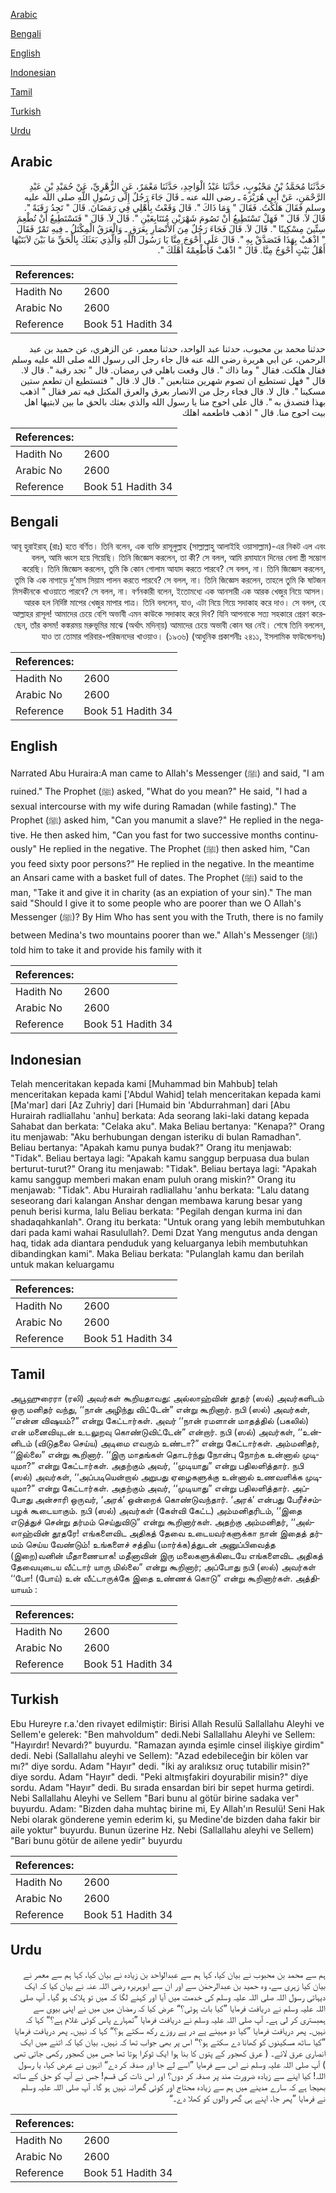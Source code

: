 [Arabic](#arabic)

[Bengali](#bengali)

[English](#english)

[Indonesian](#indonesian)

[Tamil](#tamil)

[Turkish](#turkish)

[Urdu](#urdu)

## Arabic


<div dir="rtl" lang="ar" style={{fontSize:'larger',backgroundColor:'#f8f9fa',padding:20}}>
حَدَّثَنَا مُحَمَّدُ بْنُ مَحْبُوبٍ، حَدَّثَنَا عَبْدُ الْوَاحِدِ، حَدَّثَنَا مَعْمَرٌ، عَنِ الزُّهْرِيِّ، عَنْ حُمَيْدِ بْنِ عَبْدِ الرَّحْمَنِ، عَنْ أَبِي هُرَيْرَةَ ـ رضى الله عنه ـ قَالَ جَاءَ رَجُلٌ إِلَى رَسُولِ اللَّهِ صلى الله عليه وسلم فَقَالَ هَلَكْتُ‏.‏ فَقَالَ ‏"‏ وَمَا ذَاكَ ‏"‏‏.‏ قَالَ وَقَعْتُ بِأَهْلِي فِي رَمَضَانَ‏.‏ قَالَ ‏"‏ تَجِدُ رَقَبَةً ‏"‏‏.‏ قَالَ لاَ‏.‏ قَالَ ‏"‏ فَهَلْ تَسْتَطِيعُ أَنْ تَصُومَ شَهْرَيْنِ مُتَتَابِعَيْنِ ‏"‏‏.‏ قَالَ لاَ‏.‏ قَالَ ‏"‏ فَتَسْتَطِيعُ أَنْ تُطْعِمَ سِتِّينَ مِسْكِينًا ‏"‏‏.‏ قَالَ لاَ‏.‏ قَالَ فَجَاءَ رَجُلٌ مِنَ الأَنْصَارِ بِعَرَقٍ ـ وَالْعَرَقُ الْمِكْتَلُ ـ فِيهِ تَمْرٌ فَقَالَ ‏"‏ اذْهَبْ بِهَذَا فَتَصَدَّقْ بِهِ ‏"‏‏.‏ قَالَ عَلَى أَحْوَجَ مِنَّا يَا رَسُولَ اللَّهِ وَالَّذِي بَعَثَكَ بِالْحَقِّ مَا بَيْنَ لاَبَتَيْهَا أَهْلُ بَيْتٍ أَحْوَجُ مِنَّا‏.‏ قَالَ ‏"‏ اذْهَبْ فَأَطْعِمْهُ أَهْلَكَ ‏"‏‏.‏
</div>
<div style={{backgroundColor:'#f8f9fa',padding:20, marginBottom: 10}}><table> <thead> <tr> <th>References:</th> <th></th> </tr> </thead> <tbody><tr><td>Hadith No</td><td>2600</td></tr><tr><td>Arabic No</td><td>2600</td></tr><tr><td>Reference</td><td>Book 51 Hadith 34</td></tr></tbody></table></div>


<div dir="rtl" lang="ar" style={{fontSize:'larger',backgroundColor:'#f8f9fa',padding:20}}>
حدثنا محمد بن محبوب، حدثنا عبد الواحد، حدثنا معمر، عن الزهري، عن حميد بن عبد الرحمن، عن ابي هريرة رضى الله عنه قال جاء رجل الى رسول الله صلى الله عليه وسلم فقال هلكت. فقال " وما ذاك ". قال وقعت باهلي في رمضان. قال " تجد رقبة ". قال لا. قال " فهل تستطيع ان تصوم شهرين متتابعين ". قال لا. قال " فتستطيع ان تطعم ستين مسكينا ". قال لا. قال فجاء رجل من الانصار بعرق والعرق المكتل فيه تمر فقال " اذهب بهذا فتصدق به ". قال على احوج منا يا رسول الله والذي بعثك بالحق ما بين لابتيها اهل بيت احوج منا. قال " اذهب فاطعمه اهلك
</div>
<div style={{backgroundColor:'#f8f9fa',padding:20, marginBottom: 10}}><table> <thead> <tr> <th>References:</th> <th></th> </tr> </thead> <tbody><tr><td>Hadith No</td><td>2600</td></tr><tr><td>Arabic No</td><td>2600</td></tr><tr><td>Reference</td><td>Book 51 Hadith 34</td></tr></tbody></table></div>

## Bengali


<div dir="rtl" lang="bn" style={{fontSize:'larger',backgroundColor:'#f8f9fa',padding:20}}>
আবূ হুরাইরাহ্ (রাঃ) হতে বর্ণিত। তিনি বলেন, এক ব্যক্তি রাসূলুল্লাহ (সাল্লাল্লাহু আলাইহি ওয়াসাল্লাম)-এর নিকট এল এবং বলল, আমি ধ্বংস হয়ে গিয়েছি। তিনি জিজ্ঞেস করলেন, তা কী? সে বলল, আমি রমাযানে দিনের বেলা স্ত্রী সম্ভোগ করেছি। তিনি জিজ্ঞেস করলেন, তুমি কি কোন গোলাম আযাদ করতে পারবে? সে বলল, না। তিনি জিজ্ঞেস করলেন, তুমি কি এক নাগাড়ে দু’মাস সিয়াম পালন করতে পারবে? সে বলল, না। তিনি জিজ্ঞেস করলেন, তাহলে তুমি কি ষাটজন মিসকীনকে খাওয়াতে পারবে? সে বলল, না। বর্ণনকারী বলেন, ইতোমধ্যে এক আনসারী এক আরক খেজুর নিয়ে আসল। আরক হল নির্দিষ্ট মাপের খেজুর মাপার পাত্র। তিনি বললেন, যাও, এটা নিয়ে গিয়ে সদাকাহ করে দাও। সে বলল, হে আল্লাহর রাসূল! আমাদের চেয়ে বেশি অভাবী এমন কাউকে সদাকাহ করে দিব? যিনি আপনাকে সত্য সহকারে প্রেরণ করেছেন, তাঁর কসম! কঙ্করময় মরুভূমির মাঝে (অর্থাৎ মদিনা্য়) আমাদের চেয়ে অভাবী কোন ঘর নেই। শেষে তিনি বললেন, যাও তা তোমার পরিবার-পরিজনদের খাওয়াও। (১৯৩৬) (আধুনিক প্রকাশনীঃ ২৪১১, ইসলামিক ফাউন্ডেশনঃ)
</div>
<div style={{backgroundColor:'#f8f9fa',padding:20, marginBottom: 10}}><table> <thead> <tr> <th>References:</th> <th></th> </tr> </thead> <tbody><tr><td>Hadith No</td><td>2600</td></tr><tr><td>Arabic No</td><td>2600</td></tr><tr><td>Reference</td><td>Book 51 Hadith 34</td></tr></tbody></table></div>

## English


<div dir="ltr" lang="en" style={{fontSize:'larger',backgroundColor:'#f8f9fa',padding:20}}>
Narrated Abu Huraira:A man came to Allah's Messenger (ﷺ) and said, "I am ruined." The Prophet (ﷺ) asked, "What do you mean?" He said, "I had a sexual intercourse with my wife during Ramadan (while fasting)." The Prophet (ﷺ) asked him, "Can you manumit a slave?" He replied in the negative. He then asked him, "Can you fast for two successive months continuously" He replied in the negative. The Prophet (ﷺ) then asked him, "Can you feed sixty poor persons?" He replied in the negative. In the meantime an Ansari came with a basket full of dates. The Prophet (ﷺ) said to the man, "Take it and give it in charity (as an expiation of your sin)." The man said "Should I give it to some people who are poorer than we O Allah's Messenger (ﷺ)? By Him Who has sent you with the Truth, there is no family between Medina's two mountains poorer than we." Allah's Messenger (ﷺ) told him to take it and provide his family with it
</div>
<div style={{backgroundColor:'#f8f9fa',padding:20, marginBottom: 10}}><table> <thead> <tr> <th>References:</th> <th></th> </tr> </thead> <tbody><tr><td>Hadith No</td><td>2600</td></tr><tr><td>Arabic No</td><td>2600</td></tr><tr><td>Reference</td><td>Book 51 Hadith 34</td></tr></tbody></table></div>

## Indonesian


<div dir="ltr" lang="id" style={{fontSize:'larger',backgroundColor:'#f8f9fa',padding:20}}>
Telah menceritakan kepada kami [Muhammad bin Mahbub] telah menceritakan kepada kami ['Abdul Wahid] telah menceritakan kepada kami [Ma'mar] dari [Az Zuhriy] dari [Humaid bin 'Abdurrahman] dari [Abu Hurairah radliallahu 'anhu] berkata: Ada seorang laki-laki datang kepada Sahabat dan berkata: "Celaka aku". Maka Beliau bertanya: "Kenapa?" Orang itu menjawab: "Aku berhubungan dengan isteriku di bulan Ramadhan". Beliau bertanya: "Apakah kamu punya budak?" Orang itu menjawab: "Tidak". Beliau bertaya lagi: "Apakah kamu sanggup berpuasa dua bulan berturut-turut?" Orang itu menjawab: "Tidak". Beliau bertaya lagi: "Apakah kamu sanggup memberi makan enam puluh orang miskin?" Orang itu menjawab: "Tidak". Abu Hurairah radliallahu 'anhu berkata: "Lalu datang seseorang dari kalangan Anshar dengan membawa karung besar yang penuh berisi kurma, lalu Beliau berkata: "Pegilah dengan kurma ini dan shadaqahkanlah". Orang itu berkata: "Untuk orang yang lebih membutuhkan dari pada kami wahai Rasulullah?. Demi Dzat Yang mengutus anda dengan haq, tidak ada diantara penduduk yang keluarganya lebih membutuhkan dibandingkan kami". Maka Beliau berkata: "Pulanglah kamu dan berilah untuk makan keluargamu
</div>
<div style={{backgroundColor:'#f8f9fa',padding:20, marginBottom: 10}}><table> <thead> <tr> <th>References:</th> <th></th> </tr> </thead> <tbody><tr><td>Hadith No</td><td>2600</td></tr><tr><td>Arabic No</td><td>2600</td></tr><tr><td>Reference</td><td>Book 51 Hadith 34</td></tr></tbody></table></div>

## Tamil


<div dir="ltr" lang="ta" style={{fontSize:'larger',backgroundColor:'#f8f9fa',padding:20}}>
அபூஹுரைரா (ரலி) அவர்கள் கூறியதாவது: அல்லாஹ்வின் தூதர் (ஸல்) அவர்களிடம் ஒரு மனிதர் வந்து, ‘‘நான் அழிந்து விட்டேன்” என்று கூறினார். நபி (ஸல்) அவர்கள், ‘‘என்ன விஷயம்?” என்று கேட்டார்கள். அவர் ‘‘நான் ரமளான் மாதத்தில் (பகலில்) என் மனைவியுடன் உடலுறவு கொண்டுவிட்டேன்” என்றார். நபி (ஸல்) அவர்கள், ‘‘உன்னிடம் (விடுதலை செய்ய) அடிமை எவரும் உண்டா?” என்று கேட்டார்கள். அம்மனிதர், ‘‘இல்லை” என்று கூறினார். ‘‘இரு மாதங்கள் தொடர்ந்து நோன்பு நோற்க உன்னால் முடியுமா?” என்று கேட்டார்கள். அதற்கும் அவர், ‘‘முடியாது” என்று பதிலளித்தார். நபி (ஸல்) அவர்கள், ‘‘அப்படியென்றால் அறுபது ஏழைகளுக்கு உன்னால் உணவளிக்க முடியுமா?” என்று கேட்டார்கள். அதற்கும் அவர், ‘‘முடியாது” என்று பதிலளித்தார். அப்போது அன்சாரி ஒருவர், ‘அரக்’ ஒன்றைக் கொண்டுவந்தார். ‘அரக்’ என்பது பேரீச்சம்பழக் கூடையாகும். நபி (ஸல்) அவர்கள் (கேள்வி கேட்ட) அம்மனிதரிடம், ‘‘இதை எடுத்துச் சென்று தர்மம் செய்துவிடு” என்று கூறினார்கள். அதற்கு அம்மனிதர், ‘‘அல்லாஹ்வின் தூதரே! எங்களைவிட அதிகத் தேவை உடையவர்களுக்கா நான் இதைத் தர்மம் செய்ய வேண்டும்! உங்களைச் சத்திய (மார்க்க)த்துடன் அனுப்பிவைத்த (இறை)வனின் மீதாணையாக! மதீனாவின் இரு மலைகளுக்கிடையே எங்களைவிட அதிகத் தேவையுடைய வீட்டார் யாரு மில்லை” என்று கூறினார்; அப்போது நபி (ஸல்) அவர்கள் ‘‘போ! (போய்) உன் வீட்டாருக்கே இதை உண்ணக் கொடு” என்று கூறினார்கள். அத்தியாயம் :
</div>
<div style={{backgroundColor:'#f8f9fa',padding:20, marginBottom: 10}}><table> <thead> <tr> <th>References:</th> <th></th> </tr> </thead> <tbody><tr><td>Hadith No</td><td>2600</td></tr><tr><td>Arabic No</td><td>2600</td></tr><tr><td>Reference</td><td>Book 51 Hadith 34</td></tr></tbody></table></div>

## Turkish


<div dir="ltr" lang="tr" style={{fontSize:'larger',backgroundColor:'#f8f9fa',padding:20}}>
Ebu Hureyre r.a.'den rivayet edilmiştir: Birisi Allah Resulü Sallallahu Aleyhi ve Sellem'e gelerek: "Ben mahvoldum" dedi.Nebi Sallallahu Aleyhi ve Sellem: "Hayırdır! Nevardı?" buyurdu. "Ramazan ayında eşimle cinsel ilişkiye girdim" dedi. Nebi (Sallallahu aleyhi ve Sellem): "Azad edebileceğin bir kölen var mı?" diye sordu. Adam "Hayır" dedi. "İki ay aralıksız oruç tutabilir misin?" diye sordu. Adam "Hayır" dedi. "Peki altmışfakiri doyurabilir misin?" diye sordu. Adam "Hayır" dedi. Bu sırada ensardan biri bir sepet hurma getirdi. Nebi Sallallahu Aleyhi ve Sellem "Bari bunu al götür birine sadaka ver" buyurdu. Adam: "Bizden daha muhtaç birine mi, Ey Allah'ın Resulü! Seni Hak Nebi olarak gönderene yemin ederim ki, şu Medine'de bizden daha fakir bir aile yoktur" buyurdu. Bunun üzerine Hz. Nebi (Sallallahu aleyhi ve Sellem) "Bari bunu götür de ailene yedir" buyurdu
</div>
<div style={{backgroundColor:'#f8f9fa',padding:20, marginBottom: 10}}><table> <thead> <tr> <th>References:</th> <th></th> </tr> </thead> <tbody><tr><td>Hadith No</td><td>2600</td></tr><tr><td>Arabic No</td><td>2600</td></tr><tr><td>Reference</td><td>Book 51 Hadith 34</td></tr></tbody></table></div>

## Urdu


<div dir="rtl" lang="ur" style={{fontSize:'larger',backgroundColor:'#f8f9fa',padding:20}}>
ہم سے محمد بن محبوب نے بیان کیا، کہا ہم سے عبدالواحد بن زیادہ نے بیان کیا، کہا ہم سے معمر نے بیان کیا زہری سے، وہ حمید بن عبدالرحمٰن سے اور ان سے ابوہریرہ رضی اللہ عنہ نے بیان کیا کہ ایک دیہاتی رسول اللہ صلی اللہ علیہ وسلم کی خدمت میں آیا اور کہنے لگا کہ میں تو ہلاک ہو گیا۔ آپ صلی اللہ علیہ وسلم نے دریافت فرمایا ”کیا بات ہوئی؟“ عرض کیا کہ رمضان میں میں نے اپنی بیوی سے ہمبستری کر لی ہے۔ آپ صلی اللہ علیہ وسلم نے دریافت فرمایا ”تمہارے پاس کوئی غلام ہے؟“ کہا کہ نہیں۔ پھر دریافت فرمایا ”کیا دو مہینے پے در پے روزے رکھ سکتے ہو؟“ کہا کہ نہیں۔ پھر دریافت فرمایا ”کیا ساٹھ مسکینوں کو کھانا دے سکتے ہو؟“ اس پر بھی جواب تھا کہ نہیں۔ بیان کیا کہ اتنے میں ایک انصاری عرق لائے۔ ( عرق کھجور کے پتوں کا بنا ہوا ایک ٹوکرا ہوتا تھا جس میں کھجور رکھی جاتی تھی ) آپ صلی اللہ علیہ وسلم نے اس سے فرمایا ”اسے لے جا اور صدقہ کر دے“ انہوں نے عرض کیا، یا رسول اللہ! کیا اپنے سے زیادہ ضرورت مند پر صدقہ کر دوں؟ اور اس ذات کی قسم! جس نے آپ کو حق کے ساتھ بھیجا ہے کہ سارے مدینے میں ہم سے زیادہ محتاج اور کوئی گھرانہ نہیں ہو گا۔ آپ صلی اللہ علیہ وسلم نے فرمایا ”پھر جا، اپنے ہی گھر والوں کو کھلا دے۔“
</div>
<div style={{backgroundColor:'#f8f9fa',padding:20, marginBottom: 10}}><table> <thead> <tr> <th>References:</th> <th></th> </tr> </thead> <tbody><tr><td>Hadith No</td><td>2600</td></tr><tr><td>Arabic No</td><td>2600</td></tr><tr><td>Reference</td><td>Book 51 Hadith 34</td></tr></tbody></table></div>